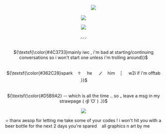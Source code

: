 ‎ ‎ ‎ ‎ ‎ ‎ ‎ ‎‎ ‎ ‎ ‎ ‎ ‎ ‎‎ ‎ ‎ ‎ ‎ ‎ ‎ ‎‎ ‎ ‎ ‎ ‎ ‎ ‎ ‎‎ ‎ ‎ ‎ ‎ ‎ ‎ ‎‎ ‎ ‎ ‎ ‎‎ ‎ ‎ ‎ ‎ ‎ ‎ ‎‎ ‎ ‎ ‎ ‎ ‎ ‎ ‎‎ ‎ ‎ ‎ ‎ ‎ ‎ ‎ ‎ ‎‎ ‎ ‎ ‎ ‎ ‎ ‎ ‎‎ ‎ ‎ ‎ ‎ ‎ ‎ ‎ ‎ ‎ ![](https://komarev.com/ghpvc/?username=gumbawll&label=hi+ponytown+gamer&color=463F3A)

<p align="center"> 
    <img src="https://file.garden/ZvCqhdy8jhQoAZIQ/IMG_0487.png"/>

<p align="center"> 
    <img src="https://file.garden/ZvCqhdy8jhQoAZIQ/IMG_0491.png"/>
<p align="center"> ⸝⸝⸝
<p align="center">
   <br> ${\textsf{\color{#4C3733}mainly iwc , i'm bad at starting/continuing conversations so i won't start one unless i'm trolling around}}$ 
 <br>

<p align="center">
   <br> ${\textsf{\color{#362C28}spark‎ ‎ ‎ ‎  ‎♱ ‎  ‎ ‎ ‎ he‎ ‎ ‎ ‎ ‎  ‎ノ   ‎ ‎ ‎ him‎    ‎ ‎ ‎ ┆   ‎ ‎ ‎ ‎ w2i     if     i'm     offtab   𓈒}}$ 
 <br>

<p align="center">
   <br> ${\textsf{\color{#D5B9A2} -- which     is     all     the     time .. so ₊ leave   a   msg   in   my   strawpage ( ദ്ദി ˙ᗜ˙ ) .}}$ 
 <br>

<p align="center"> <img src="https://file.garden/ZvCqhdy8jhQoAZIQ/IMG_0489.png"/>

⟢ thanx aesop for letting me take some of your codes ! i won't hit you with a beer bottle for the next 2 days you're spared 
 ‎ ‎ ‎ all graphics n art by me


  
